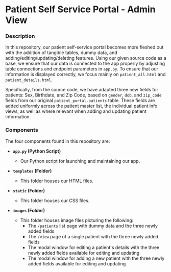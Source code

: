 # Patient Self Service Portal - Admin View

### Description

In this repository, our patient self-service portal becomes more fleshed out with the addition of tangible tables, dummy data, and adding/editing/updating/deleting features. Using our given source code as a base, we ensure that our data is connected to the app properly by adjusting table connections and endpoint parameters in `app.py`. To ensure that our information is displayed correctly, we focus mainly on `patient_all.html` and `patient_details.html`.

Specifically, from the source code, we have adapted three new fields for patients: Sex, Birthdate, and Zip Code, based on `gender`, `dob`, and `zip_code` fields from our original `patient_portal.patients` table. These fields are added uniformly across the patient master list, the individual patient info views, as well as where relevant when adding and updating patient information.

### Components

The four components found in this repository are:

- **`app.py` (Python Script)**
  - Our Python script for launching and maintaining our app.

- **`templates` (Folder)**
  - This folder houses our HTML files.

- **`static` (Folder)**
  - This folder houses our CSS files.

- **`images` (Folder)**
  - This folder houses image files picturing the following:
    - The `/patients` list page with dummy data and the three newly added fields
    - The `/view` page of a single patient with the three newly added fields
    - The modal window for editing a patient's details with the three newly added fields available for editing and updating
    - The modal window for adding a new patient with the three newly added fields available for editing and updating
